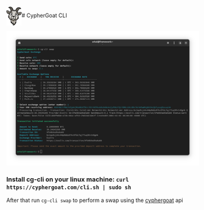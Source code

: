 <img src="./img/logo.svg" alt="CypherGoat Logo" width="40" style="vertical-align: middle;"># CypherGoat CLI

![Screenshot](./img/cg.png)

### Install cg-cli on your linux machine: `curl https://cyphergoat.com/cli.sh | sudo sh`

After that run `cg-cli swap` to perform a swap using the [cyphergoat](https://cyphergoat.com) api